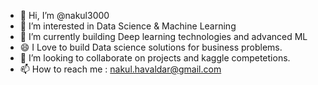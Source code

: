 - 👋 Hi, I’m @nakul3000
- 👀 I’m interested in Data Science & Machine Learning
- 🌱 I’m currently building Deep learning technologies and advanced ML
-  😄 I Love to build Data science solutions for business problems.
- 💞️ I’m looking to collaborate on projects and kaggle competetions.
- 📫 How to reach me : nakul.havaldar@gmail.com

<!---
nakul3000/nakul3000 is a ✨ special ✨ repository because its `README.md` (this file) appears on your GitHub profile.
You can click the Preview link to take a look at your changes.
--->
